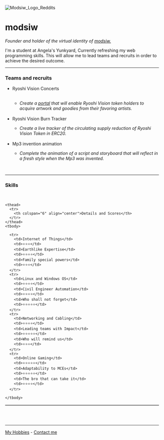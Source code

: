 <!DOCTYPE html>
<html lang="en" dir="ltr">

<head>
  <meta charset="utf-8">
  <title>👾 modsiw's Personal Site</title>
</head>

<body>
  <img src="https://hosting.photobucket.com/images/h240/modsiw/(edited)_Modsiw_Logo_Reddit(1).png" alt="Modsiw_Logo_Reddits">
  <h1>modsiw</h1>
  <p>
    <em>Founder and holder of the virtual identity of <a href="https://modsiw.io">modsiw.</a></em>
  </p>
  <p>
    I'm a student at Angela's Yunkyard, Currently refreshing my web programming skills. This will allow me to lead teams and recruits in order to achieve the desired outcome.
  </p>
  <hr>
  <h3>Teams and recruits</h3>
  <ul>
    <li>Ryoshi Vision Concerts</li>
    <br>
    <ul>
      <li><em>Create a <a href="https://ryoshivisionconcerts.io">portal</a> that will enable Ryoshi Vision token holders to acquire artwork and goodies from their favoring artists.</em></li>
    </ul>
    <br>
    <li>Ryoshi Vision Burn Tracker</li>
    <ul>
      <li><em>Create a live tracker of the circulating supply reduction of Ryoshi Vision Token in ERC20.</em></li>
    </ul>
    <br>
    <li>Mp3 invention animation</li>
    <ul>
      <li><em>Complete the animation of a script and storyboard that will reflect in a fresh style when the Mp3 was invented.</em></li>
    </ul>
  </ul>
  <br>
  <hr>
  <h3>Skills</h3>
  <br>
  <table border="1">

    <thead>
      <tr>
        <th colspan="6" align="center">Details and Scores</th>
      </tr>
    </thead>
    <tbody>

      <tr>
        <td>Internet of Things</td>
        <td>⭐⭐⭐</td>
        <td>Earthlike Expertise</td>
        <td>⭐⭐⭐⭐</td>
        <td>Family special powers</td>
        <td>⭐⭐⭐</td>
      </tr>
      <tr>
        <td>Linux and Windows OS</td>
        <td>⭐⭐⭐⭐</td>
        <td>Civil Engineer Automation</td>
        <td>⭐⭐⭐⭐</td>
        <td>Who shall not forget</td>
        <td>⭐⭐⭐⭐⭐</td>
      </tr>
      <tr>
        <td>Networking and Cabling</td>
        <td>⭐⭐⭐⭐</td>
        <td>Leading teams with Impact</td>
        <td>⭐⭐⭐⭐⭐</td>
        <td>Who will remind us</td>
        <td>⭐⭐⭐</td>
      </tr>
      <tr>
        <td>Online Gaming</td>
        <td>⭐⭐⭐⭐⭐</td>
        <td>Adaptability to MCEs</td>
        <td>⭐⭐⭐⭐⭐</td>
        <td>The bro that can take it</td>
        <td>⭐⭐⭐⭐</td>
      </tr>

    </tbody>
  </table>
  <br>
  <br>
  <hr>
  <a href="hobbies.html">My Hobbies</a> - <a href="contact.html">Contact me</a>
</body>

</html>
